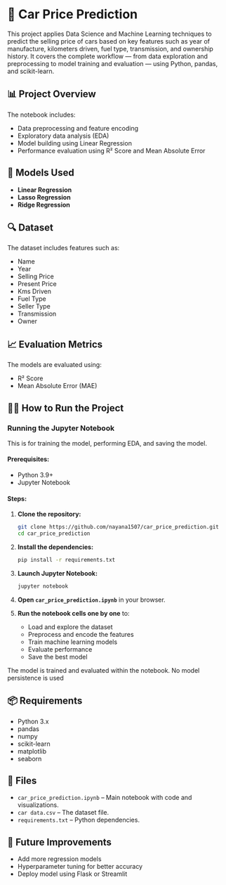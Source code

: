 # 🚗 Car Price Prediction

This project applies Data Science and Machine Learning techniques to predict the selling price of cars based on key features such as year of manufacture, kilometers driven, fuel type, transmission, and ownership history. It covers the complete workflow — from data exploration and preprocessing to model training and evaluation — using Python, pandas, and scikit-learn.

## 📊 Project Overview

The notebook includes:

* Data preprocessing and feature encoding
* Exploratory data analysis (EDA)
* Model building using Linear Regression 
* Performance evaluation using R² Score and Mean Absolute Error

## 🧠 Models Used

* **Linear Regression**
* **Lasso Regression**
* **Ridge Regression**
  

## 🔍 Dataset

The dataset includes features such as:

* Name
* Year
* Selling Price
* Present Price
* Kms Driven
* Fuel Type
* Seller Type
* Transmission
* Owner
   
## 📈 Evaluation Metrics

The models are evaluated using:

* R² Score
* Mean Absolute Error (MAE)

## 🏃‍♂️ How to Run the Project

### Running the Jupyter Notebook

This is for training the model, performing EDA, and saving the model.

#### Prerequisites:

* Python 3.9+
* Jupyter Notebook

#### Steps:

1. **Clone the repository:**

   ```bash
   git clone https://github.com/nayana1507/car_price_prediction.git
   cd car_price_prediction
   ```

2. **Install the dependencies:**

   ```bash
   pip install -r requirements.txt
   ```

3. **Launch Jupyter Notebook:**

   ```bash
   jupyter notebook
   ```

4. **Open `car_price_prediction.ipynb`** in your browser.

5. **Run the notebook cells one by one** to:

   * Load and explore the dataset
   * Preprocess and encode the features
   * Train machine learning models
   * Evaluate performance
   * Save the best model 

The model is trained and evaluated within the notebook. No model persistence is used

## 📦 Requirements

* Python 3.x
* pandas
* numpy
* scikit-learn
* matplotlib
* seaborn

## 📁 Files

* `car_price_prediction.ipynb` – Main notebook with code and visualizations.
* `car data.csv` – The dataset file. 
* `requirements.txt` – Python dependencies.

## 🧠 Future Improvements

* Add more regression models 
* Hyperparameter tuning for better accuracy
* Deploy model using Flask or Streamlit


